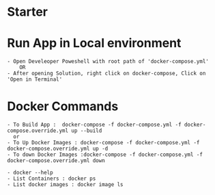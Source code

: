 # Starter

# Run App in Local environment
	- Open Develeoper Poweshell with root path of 'docker-compose.yml'  
		OR
	- After opening Solution, right click on docker-compose, Click on 'Open in Terminal'
	
# Docker Commands
	- To Build App :  docker-compose -f docker-compose.yml -f docker-compose.override.yml up --build
	  or
	- To Up Docker Images : docker-compose -f docker-compose.yml -f docker-compose.override.yml up -d
	- To down Docker Images :docker-compose -f docker-compose.yml -f docker-compose.override.yml down

	- docker --help
	- List Containers : docker ps
	- List docker images : docker image ls
  